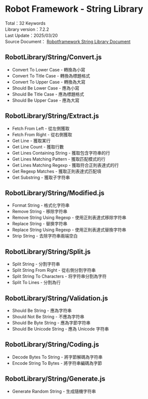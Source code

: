# Robot Framework - String Library
Total：32 Keywords  
Library version：7.2.2  
Last Update：2025/03/20      
Source Document：
[Robotframework String Library Document](https://robotframework.org/robotframework/latest/libraries/String.html)

## RobotLibrary/String/Convert.js
- Convert To Lower Case - 轉換為小寫
- Convert To Title Case - 轉換為標題格式
- Convert To Upper Case - 轉換為大寫
- Should Be Lower Case - 應為小寫
- Should Be Title Case - 應為標題格式
- Should Be Upper Case - 應為大寫

## RobotLibrary/String/Extract.js
- Fetch From Left - 從左側獲取
- Fetch From Right - 從右側獲取
- Get Line - 獲取某行
- Get Line Count - 獲取行數
- Get Lines Containing String - 獲取包含字符串的行
- Get Lines Matching Pattern - 獲取匹配模式的行
- Get Lines Matching Regexp - 獲取符合正則表達式的行
- Get Regexp Matches - 獲取正則表達式匹配項
- Get Substring - 獲取子字符串

## RobotLibrary/String/Modified.js
- Format String - 格式化字符串
- Remove String - 移除字符串
- Remove String Using Regexp - 使用正則表達式移除字符串
- Replace String - 替换字符串
- Replace String Using Regexp - 使用正則表達式替換字符串
- Strip String - 去除字符串兩端空白

## RobotLibrary/String/Split.js
- Split String - 分割字符串
- Split String From Right - 從右側分割字符串
- Split String To Characters - 将字符串分割為字符
- Split To Lines - 分割為行

## RobotLibrary/String/Validation.js
- Should Be String - 應為字符串
- Should Not Be String - 不應為字符串
- Should Be Byte String - 應為字節字符串
- Should Be Unicode String - 應為 Unicode 字符串

## RobotLibrary/String/Coding.js
- Decode Bytes To String - 將字節解碼為字符串
- Encode String To Bytes - 將字符串編碼為字節

## RobotLibrary/String/Generate.js
- Generate Random String - 生成隨機字符串